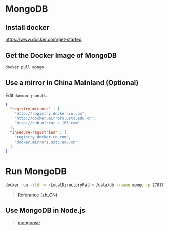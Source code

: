 # MongoDB

## Install docker

https://www.docker.com/get-started

## Get the Docker Image of MongoDB

``` bash
docker pull mongo
```

## Use a mirror in China Mainland (Optional)

Edit `daemon.json` as:

```json
{
  "registry-mirrors" : [
    "http://registry.docker-cn.com",
    "http://docker.mirrors.ustc.edu.cn",
    "http://hub-mirror.c.163.com"
  ],
  "insecure-registries" : [
    "registry.docker-cn.com",
    "docker.mirrors.ustc.edu.cn"
  ]
}
```


# Run MongoDB
``` bash
docker run -itd -v <LocalDirectoryPath>:/data/db --name mongo -p 27017:27017 mongo
```

> [Referance (zh_CN)](https://www.runoob.com/docker/docker-install-mongodb.html)

## Use MongoDB in Node.js

> [mongoose](https://mongoosejs.com/)
